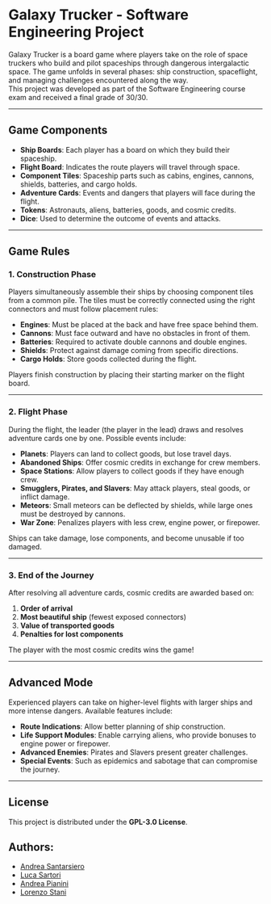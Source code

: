 # Galaxy Trucker - Software Engineering Project  

Galaxy Trucker is a board game where players take on the role of space truckers who build and pilot spaceships through dangerous intergalactic space. The game unfolds in several phases: ship construction, spaceflight, and managing challenges encountered along the way.  
This project was developed as part of the Software Engineering course exam and received a final grade of 30/30.

---  

## Game Components  
- **Ship Boards**: Each player has a board on which they build their spaceship.  
- **Flight Board**: Indicates the route players will travel through space.  
- **Component Tiles**: Spaceship parts such as cabins, engines, cannons, shields, batteries, and cargo holds.  
- **Adventure Cards**: Events and dangers that players will face during the flight.  
- **Tokens**: Astronauts, aliens, batteries, goods, and cosmic credits.  
- **Dice**: Used to determine the outcome of events and attacks.  

---  

## Game Rules  

### 1. Construction Phase  
Players simultaneously assemble their ships by choosing component tiles from a common pile. The tiles must be correctly connected using the right connectors and must follow placement rules:  
- **Engines**: Must be placed at the back and have free space behind them.  
- **Cannons**: Must face outward and have no obstacles in front of them.  
- **Batteries**: Required to activate double cannons and double engines.  
- **Shields**: Protect against damage coming from specific directions.  
- **Cargo Holds**: Store goods collected during the flight.  

Players finish construction by placing their starting marker on the flight board.  

---  

### 2. Flight Phase  
During the flight, the leader (the player in the lead) draws and resolves adventure cards one by one. Possible events include:  
- **Planets**: Players can land to collect goods, but lose travel days.  
- **Abandoned Ships**: Offer cosmic credits in exchange for crew members.  
- **Space Stations**: Allow players to collect goods if they have enough crew.  
- **Smugglers, Pirates, and Slavers**: May attack players, steal goods, or inflict damage.  
- **Meteors**: Small meteors can be deflected by shields, while large ones must be destroyed by cannons.  
- **War Zone**: Penalizes players with less crew, engine power, or firepower.  

Ships can take damage, lose components, and become unusable if too damaged.  

---  

### 3. End of the Journey  
After resolving all adventure cards, cosmic credits are awarded based on:  
1. **Order of arrival**  
2. **Most beautiful ship** (fewest exposed connectors)  
3. **Value of transported goods**  
4. **Penalties for lost components**  

The player with the most cosmic credits wins the game!  

---  

## Advanced Mode  
Experienced players can take on higher-level flights with larger ships and more intense dangers. Available features include:  
- **Route Indications**: Allow better planning of ship construction.  
- **Life Support Modules**: Enable carrying aliens, who provide bonuses to engine power or firepower.  
- **Advanced Enemies**: Pirates and Slavers present greater challenges.  
- **Special Events**: Such as epidemics and sabotage that can compromise the journey.  

---  

## License  
This project is distributed under the **GPL-3.0 License**.  

## **Authors:**  
- [Andrea Santarsiero](https://github.com/AndreaSantarsiero)  
- [Luca Sartori](https://github.com/Luca-Sartori)  
- [Andrea Pianini](https://github.com/AndreaPianini)  
- [Lorenzo Stani](https://github.com/lorenzostani)  
